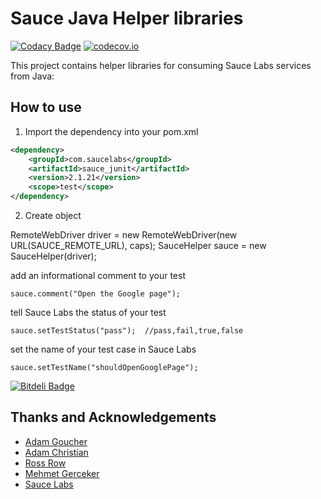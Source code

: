 Sauce Java Helper libraries
==========

[![Codacy Badge](https://api.codacy.com/project/badge/Grade/4655f1e8e1fa4c3bae6487e8cc09b23e)](https://app.codacy.com/app/nikolay.advolodkin/sauce-java?utm_source=github.com&utm_medium=referral&utm_content=saucelabs/sauce-java&utm_campaign=Badge_Grade_Dashboard)
[![codecov.io](https://codecov.io/github/saucelabs/sauce-java/coverage.svg?branch=master)](https://codecov.io/github/saucelabs/sauce-java?branch=master)

This project contains helper libraries for consuming Sauce Labs services from Java:

How to use
------
1. Import the dependency into your pom.xml
```xml
<dependency>
    <groupId>com.saucelabs</groupId>
    <artifactId>sauce_junit</artifactId>
    <version>2.1.21</version>
    <scope>test</scope>
</dependency>
```
2. Create object

RemoteWebDriver driver = new RemoteWebDriver(new URL(SAUCE_REMOTE_URL), caps);
SauceHelper sauce = new SauceHelper(driver);

add an informational comment to your test

```sauce.comment("Open the Google page");```

tell Sauce Labs the status of your test

```sauce.setTestStatus("pass");  //pass,fail,true,false```

set the name of your test case in Sauce Labs

```sauce.setTestName("shouldOpenGooglePage");```


[![Bitdeli Badge](https://d2weczhvl823v0.cloudfront.net/saucelabs/sauce-java/trend.png)](https://bitdeli.com/free "Bitdeli Badge")

Thanks and Acknowledgements
------

  - [Adam Goucher][1]
  - [Adam Christian][2]
  - [Ross Row][3]
  - [Mehmet Gerceker][3]
  - [Sauce Labs][3] 


  [1]: http://adam.goucher.ca/
  [2]: http://adamchristian.com/
  [3]: http://saucelabs.com

